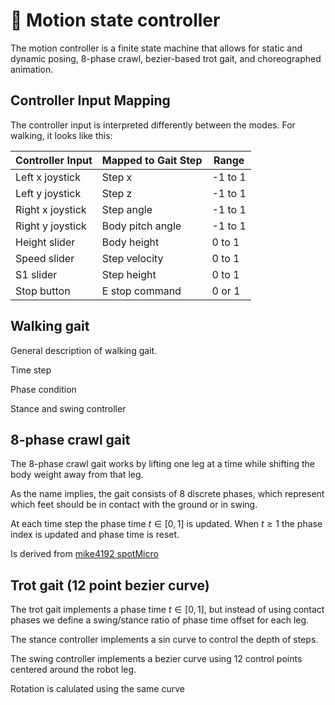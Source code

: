 # 🏁 Motion state controller

The motion controller is a finite state machine that allows for static and dynamic posing, 8-phase crawl, bezier-based trot gait, and choreographed animation.

## Controller Input Mapping

The controller input is interpreted differently between the modes. For walking, it looks like this:

| Controller Input | Mapped to Gait Step | Range   |
| ---------------- | ------------------- | ------- |
| Left x joystick  | Step x              | -1 to 1 |
| Left y joystick  | Step z              | -1 to 1 |
| Right x joystick | Step angle          | -1 to 1 |
| Right y joystick | Body pitch angle    | -1 to 1 |
| Height slider    | Body height         | 0 to 1  |
| Speed slider     | Step velocity       | 0 to 1  |
| S1 slider        | Step height         | 0 to 1  |
| Stop button      | E stop command      | 0 or 1  |

<!-- ### Static and dynamic posing -->

## Walking gait

General description of walking gait.

Time step

Phase condition

Stance and swing controller

## 8-phase crawl gait

The 8-phase crawl gait works by lifting one leg at a time while shifting the body weight away from that leg.

As the name implies, the gait consists of 8 discrete phases, which represent which feet should be in contact with the ground or in swing.

At each time step the phase time $t\in [0,1]$ is updated. When $t\geq 1$ the phase index is updated and phase time is reset.

Is derived from [mike4192 spotMicro](https://github.com/mike4192/spotMicro)

## Trot gait (12 point bezier curve)

The trot gait implements a phase time $t\in[0,1]$, but instead of using contact phases we define a swing/stance ratio of phase time offset for each leg.

The stance controller implements a sin curve to control the depth of steps.

The swing controller implements a bezier curve using 12 control points centered around the robot leg.

Rotation is calulated using the same curve
